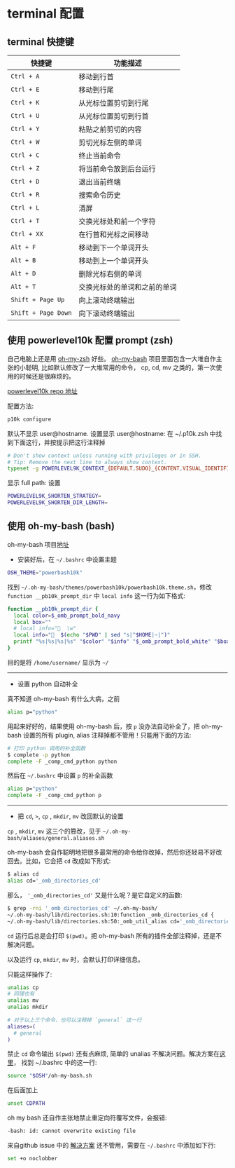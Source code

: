# terminal 配置


## terminal 快捷键

| 快捷键          | 功能描述                           |
|----------------|------------------------------------|
| `Ctrl + A`     | 移动到行首                         |
| `Ctrl + E`     | 移动到行尾                         |
| `Ctrl + K`     | 从光标位置剪切到行尾               |
| `Ctrl + U`     | 从光标位置剪切到行首               |
| `Ctrl + Y`     | 粘贴之前剪切的内容                 |
| `Ctrl + W`     | 剪切光标左侧的单词                 |
| `Ctrl + C`     | 终止当前命令                       |
| `Ctrl + Z`     | 将当前命令放到后台运行             |
| `Ctrl + D`     | 退出当前终端                       |
| `Ctrl + R`     | 搜索命令历史                       |
| `Ctrl + L`     | 清屏                               |
| `Ctrl + T`     | 交换光标处和前一个字符             |
| `Ctrl + XX`    | 在行首和光标之间移动               |
| `Alt + F`      | 移动到下一个单词开头               |
| `Alt + B`      | 移动到上一个单词开头               |
| `Alt + D`      | 删除光标右侧的单词                 |
| `Alt + T`      | 交换光标处的单词和之前的单词       |
| `Shift + Page Up` | 向上滚动终端输出                  |
| `Shift + Page Down` | 向下滚动终端输出                |


## 使用 powerlevel10k 配置 prompt (zsh)

自己电脑上还是用 [oh-my-zsh](https://github.com/ohmyzsh/ohmyzsh) 好些。 [oh-my-bash](https://github.com/ohmybash/oh-my-bash) 项目里面包含一大堆自作主张的小聪明, 比如默认修改了一大堆常用的命令， cp, cd, mv 之类的，第一次使用的时候还是很麻烦的。

[powerlevel10k repo 地址](https://github.com/romkatv/powerlevel10k?tab=readme-ov-file#how-do-i-add-username-andor-hostname-to-prompt)

配置方法:
```bash
p10k configure
```

默认不显示 user@hostname. 设置显示 user@hostname: 在 ~/.p10k.zsh 中找到下面这行，并按提示把这行注释掉

```bash
# Don't show context unless running with privileges or in SSH.
# Tip: Remove the next line to always show context.
typeset -g POWERLEVEL9K_CONTEXT_{DEFAULT,SUDO}_{CONTENT,VISUAL_IDENTIFIER}_EXPANSION=
```

显示 full path: 设置

```bash
POWERLEVEL9K_SHORTEN_STRATEGY=
POWERLEVEL9K_SHORTEN_DIR_LENGTH=
```


## 使用 oh-my-bash (bash)

oh-my-bash 项目[地址](https://github.com/ohmybash/oh-my-bash)

* 安装好后，在 `~/.bashrc` 中设置主题
```bash
OSH_THEME="powerbash10k"
```
找到 `~/.oh-my-bash/themes/powerbash10k/powerbash10k.theme.sh`，修改 `function __pb10k_prompt_dir` 中 `local info` 这一行为如下格式:
```bash
function __pb10k_prompt_dir {
  local color=$_omb_prompt_bold_navy
  local box=""
  # local info="  \w"
  local info="  $(echo "$PWD" | sed "s|^$HOME|~|")"
  printf "%s|%s|%s|%s" "$color" "$info" "$_omb_prompt_bold_white" "$box"
}
```
目的是将 `/home/username/` 显示为 `~/`


---

* 设置 python 自动补全

真不知道 oh-my-bash 有什么大病，之前
```bash
alias p="python"
```
用起来好好的，结果使用 oh-my-bash 后，按 `p` 没办法自动补全了，把 oh-my-bash 设置的所有 plugin, alias 注释掉都不管用！只能用下面的方法:
```bash
# 打印 python 调用的补全函数
$ complete -p python
complete -F _comp_cmd_python python
```
然后在 `~/.bashrc` 中设置 `p` 的补全函数
```bash
alias p="python"
complete -F _comp_cmd_python p
```

---


* 把 `cd`, `>`, `cp` , `mkdir`, `mv` 改回默认的设置

`cp` , `mkdir`, `mv`  这三个的篡改，见于 `~/.oh-my-bash/aliases/general.aliases.sh`

oh-my-bash 会自作聪明地把很多最常用的命令给你改掉，然后你还轻易不好改回去。比如，它会把 `cd` 改成如下形式:
```bash
$ alias cd
alias cd='_omb_directories_cd'
```
那么， `'_omb_directories_cd'` 又是什么呢？是它自定义的函数:
```bash
$ grep -rni '_omb_directories_cd' ~/.oh-my-bash/
~/.oh-my-bash/lib/directories.sh:10:function _omb_directories_cd {
~/.oh-my-bash/lib/directories.sh:50:_omb_util_alias cd='_omb_directories_cd'
```
`cd` 运行后总是会打印 `$(pwd)`。把 oh-my-bash 所有的插件全部注释掉，还是不解决问题。

以及运行 `cp`, `mkdir`, `mv`  时，会默认打印详细信息。


只能这样操作了:
```bash
unalias cp
# 同理也有
unalias mv
unalias mkdir
 
# 对于以上三个命令，也可以注释掉 `general` 这一行
aliases=(
  # general
)
```
禁止 `cd` 命令输出 `$(pwd)` 还有点麻烦, 简单的 unalias 不解决问题。解决方案在[这里](https://github.com/ohmybash/oh-my-bash/issues/201)， 找到 ~/.bashrc 中的这一行:
```bash
source "$OSH"/oh-my-bash.sh
```
在后面加上
```bash
unset CDPATH
```
oh my bash 还自作主张地禁止重定向符覆写文件，会报错:
```bash
-bash: id: cannot overwrite existing file
```
来自github issue 中的 [解决方案](https://github.com/ohmybash/oh-my-bash/issues/50) 还不管用，需要在 `~/.bashrc` 中添加如下行:
```bash
set +o noclobber
```

<!--stackedit_data:
eyJoaXN0b3J5IjpbLTU5OTk1MjQ3OSwxNTk0NTg4NjgwLDk0MT
g1NzMzNiwtNDY5ODI0NzY5LDU4MjUzMjEwMiwtMjI4ODQzODQ2
LC0xNzQ5MzU2ODEyLDc5Mjk1ODY2NCwtMjA4NTYyMzYzMCwxMD
g2NjI0NDE1LC0xOTY4NTMzNDIwLC04NDczMjQzNTksMzA5MDY1
ODI2XX0=
-->